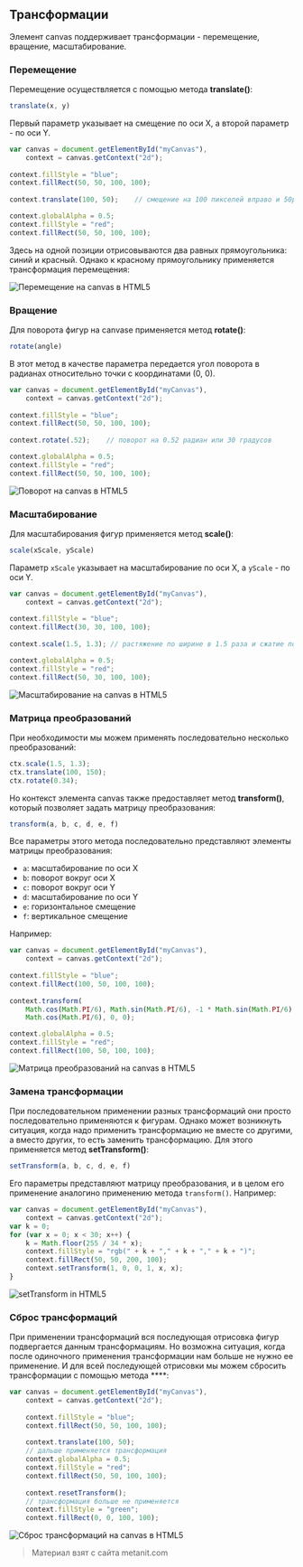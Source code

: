 ## Трансформации

Элемент canvas поддерживает трансформации - перемещение, вращение, масштабирование.

### Перемещение

Перемещение осуществляется с помощью метода **translate()**:

```js
translate(x, y)
```

Первый параметр указывает на смещение по оси X, а второй параметр - по оси Y.

```js
var canvas = document.getElementById("myCanvas"), 
    context = canvas.getContext("2d");
                 
context.fillStyle = "blue";
context.fillRect(50, 50, 100, 100);
            
context.translate(100, 50);    // смещение на 100 пикселей вправо и 50px вниз

context.globalAlpha = 0.5;
context.fillStyle = "red";
context.fillRect(50, 50, 100, 100);
```

Здесь на одной позиции отрисовываются два равных прямоугольника: синий и красный. Однако к красному прямоугольнику применяется трансформация перемещения:

![Перемещение на canvas в HTML5](https://metanit.com/web/html5/pics/6.36.png)

### Вращение

Для поворота фигур на canvase применяется метод **rotate()**:

```js
rotate(angle)
```

В этот метод в качестве параметра передается угол поворота в радианах относительно точки с координатами (0, 0).

```js
var canvas = document.getElementById("myCanvas"), 
    context = canvas.getContext("2d");
                 
context.fillStyle = "blue";
context.fillRect(50, 50, 100, 100);
            
context.rotate(.52);    // поворот на 0.52 радиан или 30 градусов

context.globalAlpha = 0.5;
context.fillStyle = "red";
context.fillRect(50, 50, 100, 100);
```

![Поворот на canvas в HTML5](https://metanit.com/web/html5/pics/6.38.png)

### Масштабирование

Для масштабирования фигур применяется метод **scale()**:

```js
scale(xScale, yScale)
```

Параметр `xScale` указывает на масштабирование по оси X, а `yScale` - по оси Y.

```js
var canvas = document.getElementById("myCanvas"), 
    context = canvas.getContext("2d");
                 
context.fillStyle = "blue";
context.fillRect(30, 30, 100, 100);
            
context.scale(1.5, 1.3); // растяжение по ширине в 1.5 раза и сжатие по высоте в 1.3 раза

context.globalAlpha = 0.5;
context.fillStyle = "red";
context.fillRect(50, 30, 100, 100);
```

![Масштабирование на canvas в HTML5](https://metanit.com/web/html5/pics/6.39.png)

### Матрица преобразований

При необходимости мы можем применять последовательно несколько преобразований:

```js
ctx.scale(1.5, 1.3);
ctx.translate(100, 150);
ctx.rotate(0.34);
```

Но контекст элемента canvas также предоставляет метод **transform()**, который позволяет задать матрицу преобразования:

```js
transform(a, b, c, d, e, f)
```

Все параметры этого метода последовательно представляют элементы матрицы преобразования:
- `a`: масштабирование по оси X
- `b`: поворот вокруг оси X
- `c`: поворот вокруг оси Y
- `d`: масштабирование по оси Y
- `e`: горизонтальное смещение
- `f`: вертикальное смещение

Например:

```js
var canvas = document.getElementById("myCanvas"), 
    context = canvas.getContext("2d");
                 
context.fillStyle = "blue";
context.fillRect(100, 50, 100, 100);
            
context.transform(    
    Math.cos(Math.PI/6), Math.sin(Math.PI/6), -1 * Math.sin(Math.PI/6), 
    Math.cos(Math.PI/6), 0, 0);

context.globalAlpha = 0.5;
context.fillStyle = "red";
context.fillRect(100, 50, 100, 100);
```

![Матрица преобразований на canvas в HTML5](https://metanit.com/web/html5/pics/6.40.png)

### Замена трансформации

При последовательном применении разных трансформаций они просто последовательно применяются к фигурам. Однако может возникнуть ситуация, когда надо применить трансформацию не вместе со другими, а вместо других, то есть заменить трансформацию. Для этого применяется метод **setTransform()**:

```js
setTransform(a, b, c, d, e, f)
```

Его параметры представляют матрицу преобразования, и в целом его применение аналогино применению метода `transform()`. Например:

```js
var canvas = document.getElementById("myCanvas"), 
    context = canvas.getContext("2d");
var k = 0;
for (var x = 0; x < 30; x++) {
    k = Math.floor(255 / 34 * x);
    context.fillStyle = "rgb(" + k + "," + k + "," + k + ")";
    context.fillRect(50, 50, 200, 100);
    context.setTransform(1, 0, 0, 1, x, x);
}
```

![setTransform in HTML5](https://metanit.com/web/html5/pics/6.43.png)

### Сброс трансформаций

При применении трансформаций вся последующая отрисовка фигур подвергается данным трансформациям. Но возможна ситуация, когда после одиночного применения трансформации нам больше не нужно ее применение. И для всей последующей отрисовки мы можем сбросить трансформации с помощью метода ****:

```js
var canvas = document.getElementById("myCanvas"), 
    context = canvas.getContext("2d");
                 
    context.fillStyle = "blue";
    context.fillRect(50, 50, 100, 100);
            
    context.translate(100, 50);
    // дальше применяется трансформация
    context.globalAlpha = 0.5;
    context.fillStyle = "red";
    context.fillRect(50, 50, 100, 100);
            
    context.resetTransform();
    // трансформация больше не применяется
    context.fillStyle = "green";
    context.fillRect(0, 0, 100, 100);
```

![Сброс трансформаций на canvas в HTML5](https://metanit.com/web/html5/pics/6.41.png)


> Материал взят с сайта metanit.com